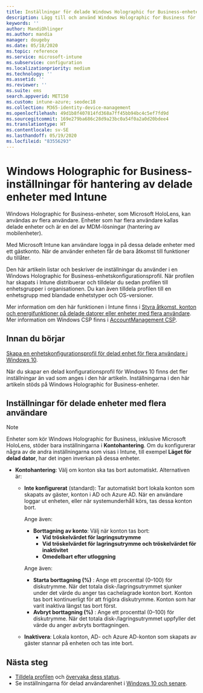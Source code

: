 ```yaml
---
title: Inställningar för delade Windows Holographic for Business-enheter – Microsoft Intune – Azure | Microsoft Docs
description: Lägg till och använd Windows Holographic for Business för att konfigurera enheter som är delade eller som används av flera användare i Microsoft Intune. Se en lista över inställningar för kontohantering och vad de gör på enheterna, inklusive Microsoft HoloLens.
keywords: ''
author: MandiOhlinger
ms.author: mandia
manager: dougeby
ms.date: 05/18/2020
ms.topic: reference
ms.service: microsoft-intune
ms.subservice: configuration
ms.localizationpriority: medium
ms.technology: ''
ms.assetid: ''
ms.reviewer: ''
ms.suite: ems
search.appverid: MET150
ms.custom: intune-azure; seodec18
ms.collection: M365-identity-device-management
ms.openlocfilehash: 49d1b8f407814fd368a7ff45bb94bc4c5ef7fd9d
ms.sourcegitcommit: 169e279ba686c28d9a23bc0a54f0a2a0d20bdee4
ms.translationtype: HT
ms.contentlocale: sv-SE
ms.lasthandoff: 05/19/2020
ms.locfileid: "83556293"
---
```

# <a name="windows-holographic-for-business-settings-to-manage-shared-devices-using-intune"></a>Windows Holographic for Business-inställningar för hantering av delade enheter med Intune

Windows Holographic for Business-enheter, som Microsoft HoloLens, kan användas av flera användare. Enheter som har flera användare kallas delade enheter och är en del av MDM-lösningar (hantering av mobilenheter).

Med Microsoft Intune kan användare logga in på dessa delade enheter med ett gästkonto. När de använder enheten får de bara åtkomst till funktioner du tillåter.

Den här artikeln listar och beskriver de inställningar du använder i en Windows Holographic for Business-enhetskonfigurationsprofil. När profilen har skapats i Intune distribuerar och tilldelar du sedan profilen till enhetsgrupper i organisationen. Du kan även tilldela profilen till en enhetsgrupp med blandade enhetstyper och OS-versioner.

Mer information om den här funktionen i Intune finns i [Styra åtkomst, konton och energifunktioner på delade datorer eller enheter med flera användare](shared-user-device-settings.md). Mer information om Windows CSP finns i [AccountManagement CSP](https://docs.microsoft.com/windows/client-management/mdm/accountmanagement-csp).

## <a name="before-your-begin"></a>Innan du börjar

[Skapa en enhetskonfigurationsprofil för delad enhet för flera användare i Windows 10](shared-user-device-settings.md).

När du skapar en delad konfigurationsprofil för Windows 10 finns det fler inställningar än vad som anges i den här artikeln. Inställningarna i den här artikeln stöds på Windows Holographic for Business-enheter.

## <a name="shared-multi-user-device-settings"></a>Inställningar för delade enheter med flera användare

> [!NOTE]
> Enheter som kör Windows Holographic for Business, inklusive Microsoft HoloLens, stöder bara inställningarna i **Kontohantering**. Om du konfigurerar några av de andra inställningarna som visas i Intune, till exempel **Läget för delad dator**, har det ingen inverkan på dessa enheter.

- **Kontohantering**: Välj om konton ska tas bort automatiskt. Alternativen är:
  - **Inte konfigurerat** (standard): Tar automatiskt bort lokala konton som skapats av gäster, konton i AD och Azure AD. När en användare loggar ut enheten, eller när systemunderhåll körs, tas dessa konton bort.

    Ange även:

    - **Borttagning av konto**: Välj när konton tas bort:
      - **Vid tröskelvärdet för lagringsutrymme**
      - **Vid tröskelvärdet för lagringsutrymme och tröskelvärdet för inaktivitet**
      - **Omedelbart efter utloggning**

    Ange även:

    - **Starta borttagning (%)** : Ange ett procenttal (0–100) för diskutrymme. När det totala disk-/lagringsutrymmet sjunker under det värde du anger tas cachelagrade konton bort. Konton tas bort kontinuerligt för att frigöra diskutrymme. Konton som har varit inaktiva längst tas bort först.
    - **Avbryt borttagning (%)** : Ange ett procenttal (0–100) för diskutrymme. När det totala disk-/lagringsutrymmet uppfyller det värde du anger avbryts borttagningen.

  - **Inaktivera**: Lokala konton, AD- och Azure AD-konton som skapats av gäster stannar på enheten och tas inte bort.

## <a name="next-steps"></a>Nästa steg

- [Tilldela profilen](device-profile-assign.md) och [övervaka dess status](device-profile-monitor.md).
- Se inställningarna för delad användarenhet i [Windows 10 och senare](shared-user-device-settings-windows.md).
